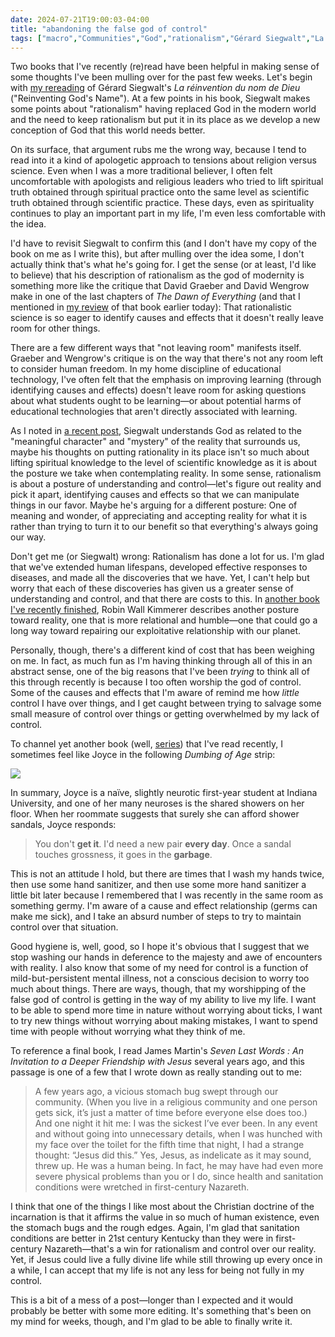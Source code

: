 ```yaml
---
date: 2024-07-21T19:00:03-04:00
title: "abandoning the false god of control"
tags: ["macro","Communities","God","rationalism","Gérard Siegwalt","La réinvention du nom de Dieu","David Graeber","David Wengrow","The Dawn of Everything","edtech","causal relationships","Robin Wall Kimmerer","Braiding Sweetgrass","Dumbing of Age","incarnation","incarnation","James Martin","Seven Last Words"]
---
```

Two books that I've recently (re)read have been helpful in making sense of some thoughts I've been mulling over for the past few weeks. Let's begin with [my rereading](https://spencergreenhalgh.com/communities/2024-06-12-jai-parfois/) of Gérard Siegwalt's *La réinvention du nom de Dieu* ("Reinventing God's Name"). At a few points in his book, Siegwalt makes some points about "rationalism" having replaced God in the modern world and the need to keep rationalism but put it in its place as we develop a new conception of God that this world needs better.

On its surface, that argument rubs me the wrong way, because I tend to read into it a kind of apologetic approach to tensions about religion versus science. Even when I was a more traditional believer, I often felt uncomfortable with apologists and religious leaders who tried to lift spiritual truth obtained through spiritual practice onto the same level as scientific truth obtained through scientific practice. These days, even as spirituality continues to play an important part in my life, I'm even less comfortable with the idea.

I'd have to revisit Siegwalt to confirm this (and I don't have my copy of the book on me as I write this), but after mulling over the idea some, I don't actually think that's what he's going for. I get the sense (or at least, I'd like to believe) that his description of rationalism as the god of modernity is something more like the critique that David Graeber and David Wengrow make in one of the last chapters of *The Dawn of Everything* (and that I mentioned in [my review](https://spencergreenhalgh.com/communities/2024-07-21-i-should/) of that book earlier today): That rationalistic science is so eager to identify causes and effects that it doesn't really leave room for other things.

There are a few different ways that "not leaving room" manifests itself. Graeber and Wengrow's critique is on the way that there's not any room left to consider human freedom. In my home discipline of educational technology, I've often felt that the emphasis on improving learning (through identifying causes and effects) doesn't leave room for asking questions about what students ought to be learning—or about potential harms of educational technologies that aren't directly associated with learning. 

As I noted in [a recent post](https://spencergreenhalgh.com/communities/trying-to-define-a-non-theist-god/), Siegwalt understands God as related to the "meaningful character" and "mystery" of the reality that surrounds us, maybe his thoughts on putting rationality in its place isn't so much about lifting spiritual knowledge to the level of scientific knowledge as it is about the posture we take when contemplating reality. In some sense, rationalism is about a posture of understanding and control—let's figure out reality and pick it apart, identifying causes and effects so that we can manipulate things in our favor. Maybe he's arguing for a different posture: One of meaning and wonder, of appreciating and accepting reality for what it is rather than trying to turn it to our benefit so that everything's always going our way.

Don't get me (or Siegwalt) wrong: Rationalism has done a lot for us. I'm glad that we've extended human lifespans, developed effective responses to diseases, and made all the discoveries that we have. Yet, I can't help but worry that each of these discoveries has given us a greater sense of understanding and control, and that there are costs to this. In [another book I've recently finished](https://spencergreenhalgh.com/communities/2024-06-28-if-i/), Robin Wall Kimmerer describes another posture toward reality, one that is more relational and humble—one that could go a long way toward repairing our exploitative relationship with our planet. 

Personally, though, there's a different kind of cost that has been weighing on me. In fact, as much fun as I'm having thinking through all of this in an abstract sense, one of the big reasons that I've been *trying* to think all of this through recently is because I too often worship the god of control. Some of the causes and effects that I'm aware of remind me how *little* control I have over things, and I get caught between trying to salvage some small measure of control over things or getting overwhelmed by my lack of control.

To channel yet another book (well, [series](https://spencergreenhalgh.com/tags/dumbing-of-age/)) that I've read recently, I sometimes feel like Joyce in the following *Dumbing of Age* strip: 

![](https://www.dumbingofage.com/comics/2016-12-25-sandles.png)

In summary, Joyce is a naïve, slightly neurotic first-year student at Indiana University, and one of her many neuroses is the shared showers on her floor. When her roommate suggests that surely she can afford shower sandals, Joyce responds: 

> You don't **get it**. I'd need a new pair **every day**. Once a sandal touches grossness, it goes in the **garbage**. 

This is not an attitude I hold, but there are times that I wash my hands twice, then use some hand sanitizer, and then use some more hand sanitizer a little bit later because I remembered that I was recently in the same room as something germy. I'm aware of a cause and effect relationship (germs can make me sick), and I take an absurd number of steps to try to maintain control over that situation.

Good hygiene is, well, good, so I hope it's obvious that I suggest that we stop washing our hands in deference to the majesty and awe of encounters with reality. I also know that some of my need for control is a function of mild-but-persistent mental illness, not a conscious decision to worry too much about things. There are ways, though, that my worshipping of the false god of control is getting in the way of my ability to live my life. I want to be able to spend more time in nature without worrying about ticks, I want to try new things without worrying about making mistakes, I want to spend time with people without worrying what they think of me.

To reference a final book, I read James Martin's *Seven Last Words : An Invitation to a Deeper Friendship with Jesus* several years ago, and this passage is one of a few that I wrote down as really standing out to me: 

> A few years ago, a vicious stomach bug swept through our community. (When you live in a religious community and one person gets sick, it’s just a matter of time before everyone else does too.) And one night it hit me: I was the sickest I’ve ever been. In any event and without going into unnecessary details, when I was hunched with my face over the toilet for the fifth time that night, I had a strange thought: “Jesus did this.” Yes, Jesus, as indelicate as it may sound, threw up. He was a human being. In fact, he may have had even more severe physical problems than you or I do, since health and sanitation conditions were wretched in first-century Nazareth.

I think that one of the things I like most about the Christian doctrine of the incarnation is that it affirms the value in so much of human existence, even the stomach bugs and the rough edges. Again, I'm glad that sanitation conditions are better in 21st century Kentucky than they were in first-century Nazareth—that's a win for rationalism and control over our reality. Yet, if Jesus could live a fully divine life while still throwing up every once in a while, I can accept that my life is not any less for being not fully in my control.

This is a bit of a mess of a post—longer than I expected and it would probably be better with some more editing. It's something that's been on my mind for weeks, though, and I'm glad to be able to finally write it.
